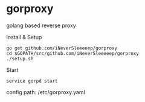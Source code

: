 # gorproxy
golang based reverse proxy

Install & Setup
```
go get github.com/iNeverSleeeeep/gorproxy
cd $GOPATH/src/github.com/iNeverSleeeeep/gorproxy
./setup.sh
```
Start
```
service gorpd start
```

config path: /etc/gorproxy.yaml
